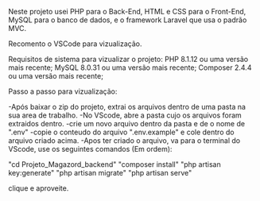 Neste projeto usei PHP para o Back-End, HTML e CSS para o Front-End, MySQL para o banco de dados, e o framework Laravel que usa o padrão MVC.

Recomento o VSCode para vizualização.

Requisitos de sistema para vizualizar o projeto:
PHP 8.1.12 ou uma versão mais recente;
MySQL 8.0.31 ou uma versão mais recente;
Composer 2.4.4 ou uma versão mais recente;

Passo a passo para vizualização: 

-Após baixar o zip do projeto, extrai os arquivos dentro de uma pasta na sua area de trabalho.
-No VScode, abre a pasta cujo os arquivos foram extraidos dentro.
-crie um novo arquivo dentro da pasta e de o nome de ".env"
-copie o conteudo do arquivo ".env.example" e cole dentro do arquivo criado acima. 
-Apos ter criado o arquivo, va para o terminal do VScode, use os seguintes comandos (Em ordem):

"cd Projeto_Magazord_backend"
"composer install"
"php artisan key:generate"
"php artisan migrate"
"php artisan serve"

clique e aproveite.
